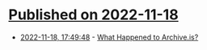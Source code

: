 # [Published on 2022-11-18](index.md)

* [2022-11-18, 17:49:48](https://news.ycombinator.com/item?id=33658652) - [What Happened to Archive.is?](https://news.ycombinator.com/item?id=33658652)
